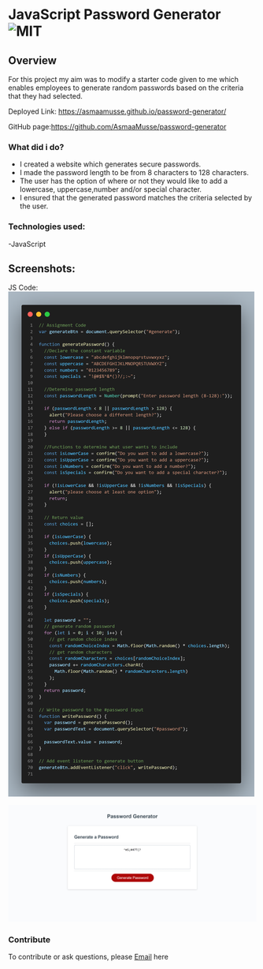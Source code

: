 # JavaScript Password Generator ![MIT](https://img.shields.io/static/v1?label=MIT&message=License&color=orange)

## Overview

For this project my aim was to modify a starter code given to me which enables employees to generate random passwords based on the criteria that they had selected.

Deployed Link: https://asmaamusse.github.io/password-generator/

GitHub page:https://github.com/AsmaaMusse/password-generator

### What did i do?

- I created a website which generates secure passwords.
- I made the password length to be from 8 characters to 128 characters.
- The user has the option of where or not they would like to add a lowercase, uppercase,number and/or special character.
- I ensured that the generated password matches the criteria selected by the user.

### Technologies used:

-JavaScript

## Screenshots:

JS Code:
![code-screenshot.png](./Assets/images/screenshots/code-screenshot.png)

![website-screenshot.jpg](./Assets/images/screenshots/website-screenshot.jpg)

### Contribute

To contribute or ask questions, please <a href="https://mail.google.com/mail/u/0/?tf=cm&to=asmaamusse03@gmail.com&cc&bcc&su&body&fs=1">Email</a> here

